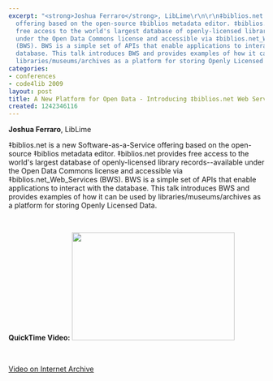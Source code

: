 ```yaml
---
excerpt: "<strong>Joshua Ferraro</strong>, LibLime\r\n\r\n‡biblios.net is a new Software-as-a-Service
  offering based on the open-source ‡biblios metadata editor. ‡biblios.net provides
  free access to the world's largest database of openly-licensed library records--available
  under the Open Data Commons license and accessible via ‡biblios.net_Web_Services
  (BWS). BWS is a simple set of APIs that enable applications to interact with the
  database. This talk introduces BWS and provides examples of how it can be used by
  libraries/museums/archives as a platform for storing Openly Licensed Data. \r\n\r"
categories:
- conferences
- code4lib 2009
layout: post
title: A New Platform for Open Data - Introducing ‡biblios.net Web Services
created: 1242346116
---
```

<strong>Joshua Ferraro</strong>, LibLime

‡biblios.net is a new Software-as-a-Service offering based on the open-source ‡biblios metadata editor. ‡biblios.net provides free access to the world's largest database of openly-licensed library records--available under the Open Data Commons license and accessible via ‡biblios.net_Web_Services (BWS). BWS is a simple set of APIs that enable applications to interact with the database. This talk introduces BWS and provides examples of how it can be used by libraries/museums/archives as a platform for storing Openly Licensed Data. 

<p>&nbsp;</p>
<strong>QuickTime Video:</strong>

<a href="http://dl.lib.brown.edu/code4lib/ferraro.html" target="_blank">
<img src="http://dl.lib.brown.edu/code4lib//15_ferraro.jpg" border="0" width="320" height="213"></a>

<p>&nbsp;</p>

<a href="http://www.archive.org/details/Code4lib2009ANewPlatformForOpenData-Introducingbiblios.netWeb">Video on Internet Archive</a>


